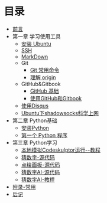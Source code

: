 # 目录

* [前言](README.md)
* 第一章 学习使用工具
   * [安装 Ubuntu](wiki/SetupUbuntu.md)
   * [SSH](wiki/UsingSSH.md)
   * [MarkDown](wiki/UsingMarkDown.md)
   * Git
       * [Git 常用命令](wiki/UsingGit.md)
       * [理解 origin](wiki/origin.md)
   * GitHub&Gitbook
       * [GitHub 基础](wiki/UsingGitHub.md)
       * [使用GitHub和Gitbook](wiki/push_github_gitbook.md)
   * [使用Disqus](wiki/disqus.md)
   * [Ubuntu下shadowsocks科学上网](wiki/shadowsocks.md)
* 第二章 Python基础
   * [安装Python](wiki/SetupPython.md)
   * [第一个 Python 程序](src/iipy-1/first_python.py)
* 第三章 Python学习
   * [本地模拟Codeskulptor运行--教程](wiki/codeskulptor.md)
   * [猜数字-源代码](src/iipy-1/guess_number.txt)
   * [点绘画板-源代码](src/iipy-1/draw.txt)
   * [猜数字AI-源代码](src/iipy-1/ai_guess_number.txt)
   * [猜数字AI-教程](wiki/ai_guess_number.md)
* [附录-常用](marks.md)
* [后记](end.md)

